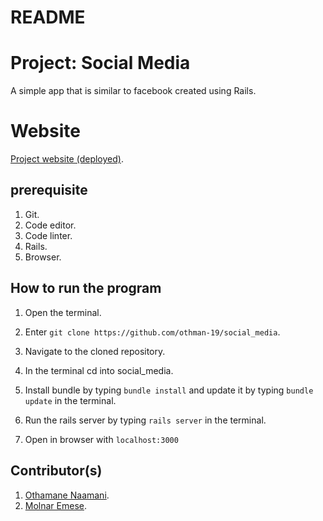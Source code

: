 # README

# Project: Social Media 
  A simple app that is similar to facebook created using Rails.
# Website
  [Project website (deployed)](https://morning-wildwood-95866.herokuapp.com/ ).
## prerequisite
1. Git.
2. Code editor.
3. Code linter.
4. Rails.
5. Browser. 

## How to run the program
1. Open the terminal.

2. Enter `git clone https://github.com/othman-19/social_media`.

3. Navigate to the cloned repository.

4. In the terminal cd into social_media.

5. Install bundle by typing `bundle install` and update it by typing `bundle update` in the terminal.

6. Run the rails server by typing `rails server` in the terminal.

7. Open in browser with `localhost:3000`

## Contributor(s)
1. [Othamane Naamani](https://github.com/othman-19/).
2. [Molnar Emese](https://github.com/Mesi21).